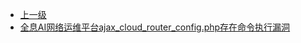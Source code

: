 * [上一级](docs/wy876_poc/)
* [全息AI网络运维平台ajax_cloud_router_config.php存在命令执行漏洞](docs/wy876_poc/%E5%85%A8%E6%81%AFAI%E7%BD%91%E7%BB%9C%E8%BF%90%E7%BB%B4%E5%B9%B3%E5%8F%B0/%E5%85%A8%E6%81%AFAI%E7%BD%91%E7%BB%9C%E8%BF%90%E7%BB%B4%E5%B9%B3%E5%8F%B0ajax_cloud_router_config.php%E5%AD%98%E5%9C%A8%E5%91%BD%E4%BB%A4%E6%89%A7%E8%A1%8C%E6%BC%8F%E6%B4%9E.md)
